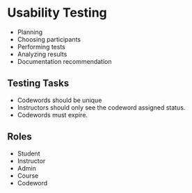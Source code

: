 # Usability Testing
- Planning 
- Choosing participants
- Performing tests
- Analyzing results
- Documentation recommendation

## Testing Tasks
- Codewords should be unique
- Instructors should only see the codeword assigned status.
- Codewords must expire.


## Roles
- Student
- Instructor
- Admin
- Course
- Codeword